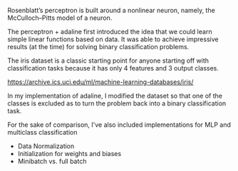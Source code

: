 Rosenblatt’s perceptron is built around a nonlinear
neuron, namely, the McCulloch–Pitts model of a neuron. 

The perceptron + adaline first introduced the idea that we
could learn simple linear functions based on data. It was
able to achieve impressive results (at the time) for
solving binary classification problems.

The iris dataset is a classic starting point for anyone
starting off with classification tasks because it has only
4 features and 3 output classes.

https://archive.ics.uci.edu/ml/machine-learning-databases/iris/

In my implementation of adaline, I modified the dataset so
that one of the classes is excluded as to turn the problem
back into a binary classification task.

For the sake of comparison, I've also included
implementations for MLP and multiclass classification

- Data Normalization
- Initialization for weights and biases
- Minibatch vs. full batch
